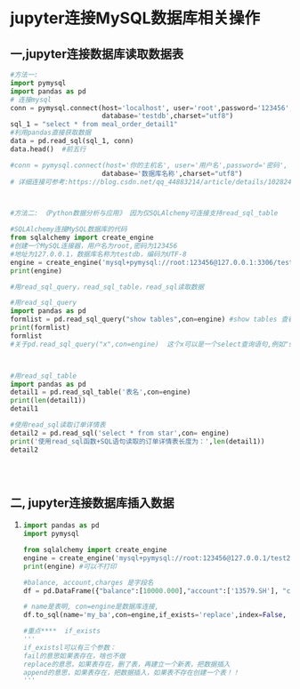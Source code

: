 # jupyter连接MySQL数据库相关操作

## 一,jupyter连接数据库读取数据表

```python
#方法一:
import pymysql
import pandas as pd
# 连接mysql
conn = pymysql.connect(host='localhost', user='root',password='123456',
                       database='testdb',charset="utf8")
sql_1 = "select * from meal_order_detail1"
#利用pandas直接获取数据
data = pd.read_sql(sql_1, conn)
data.head()  #前五行

#conn = pymysql.connect(host='你的主机名', user='用户名',password='密码',
                       database='数据库名称',charset="utf8")
# 详细连接可参考:https://blog.csdn.net/qq_44883214/article/details/102824109



#方法二: 《Python数据分析与应用》 因为仅SQLAlchemy可连接支持read_sql_table

#SQLAlchemy连接MySQL数据库的代码
from sqlalchemy import create_engine
#创建一个MySQL连接器，用户名为root,密码为123456
#地址为127.0.0.1，数据库名称为testdb，编码为UTF-8
engine = create_engine('mysql+pymysql://root:123456@127.0.0.1:3306/testdb?charset=utf8')
print(engine)

#用read_sql_query，read_sql_table，read_sql读取数据

#用read_sql_query
import pandas as pd
formlist = pd.read_sql_query("show tables",con=engine) #show tables 查看所有的表
print(formlist)
formlist
#关于pd.read_sql_query("x",con=engine)  这个x可以是一个select查询语句,例如"select * from meal_order_detail1"



#用read_sql_table
import pandas as pd
detail1 = pd.read_sql_table('表名',con=engine)
print(len(detail1))
detail1

#使用read_sql读取订单详情表
detail2 = pd.read_sql('select * from star',con= engine)
print('使用read_sql函数+SQL语句读取的订单详情表长度为：',len(detail1))
detail2





```



## 二, jupyter连接数据库插入数据

1. ```python
   import pandas as pd
   import pymysql

   from sqlalchemy import create_engine
   engine = create_engine('mysql+pymysql://root:123456@127.0.0.1/test2?charset=utf8')
   print(engine) #可以不打印

   #balance, account,charges 是字段名
   df = pd.DataFrame({"balance":[10000.000],"account":['13579.SH'], "charges":[0.0005]})

   # name是表明, con=engine是数据库连接,  
   df.to_sql(name='my_ba',con=engine,if_exists='replace',index=False, index_label='id')

   #重点****  if_exists
   '''
   if_existsl可以有三个参数：
   fail的意思如果表存在，啥也不做
   replace的意思，如果表存在，删了表，再建立一个新表，把数据插入
   append的意思，如果表存在，把数据插入，如果表不存在创建一个表！！
   '''

   ```

   ​










